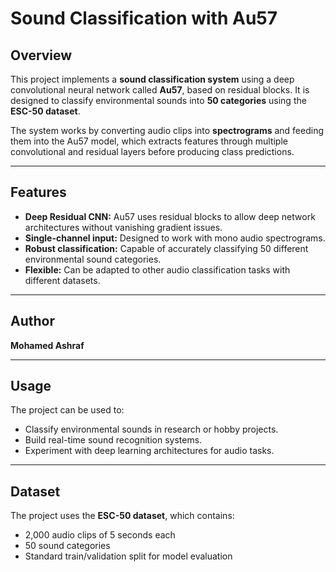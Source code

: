 # Sound Classification with Au57

## Overview

This project implements a **sound classification system** using a deep convolutional neural network called **Au57**, based on residual blocks. It is designed to classify environmental sounds into **50 categories** using the **ESC-50 dataset**.

The system works by converting audio clips into **spectrograms** and feeding them into the Au57 model, which extracts features through multiple convolutional and residual layers before producing class predictions.

---

## Features

- **Deep Residual CNN:** Au57 uses residual blocks to allow deep network architectures without vanishing gradient issues.  
- **Single-channel input:** Designed to work with mono audio spectrograms.  
- **Robust classification:** Capable of accurately classifying 50 different environmental sound categories.  
- **Flexible:** Can be adapted to other audio classification tasks with different datasets.  

---

## Author

**Mohamed Ashraf**

---

## Usage

The project can be used to:

- Classify environmental sounds in research or hobby projects.  
- Build real-time sound recognition systems.  
- Experiment with deep learning architectures for audio tasks.  

---

## Dataset

The project uses the **ESC-50 dataset**, which contains:

- 2,000 audio clips of 5 seconds each  
- 50 sound categories  
- Standard train/validation split for model evaluation  

